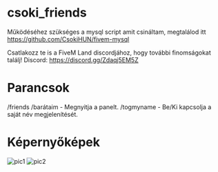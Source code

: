 # csoki_friends
Működéséhez szükséges a mysql script amit csináltam, megtalálod itt https://github.com/CsokiHUN/fivem-mysql

Csatlakozz te is a FiveM Land discordjához, hogy további finomságokat találj!
Discord: https://discord.gg/Zdaqj5EM5Z

# Parancsok

/friends /barátaim - Megnyitja a panelt.
/togmyname - Be/Ki kapcsolja a saját név megjelenítését.

# Képernyőképek
![pic1](https://i.imgur.com/a3KpB0K.png)
![pic2](https://i.imgur.com/hTuFhnU.png)
